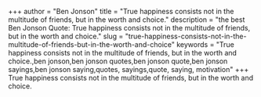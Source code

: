 +++
author = "Ben Jonson"
title = "True happiness consists not in the multitude of friends, but in the worth and choice."
description = "the best Ben Jonson Quote: True happiness consists not in the multitude of friends, but in the worth and choice."
slug = "true-happiness-consists-not-in-the-multitude-of-friends-but-in-the-worth-and-choice"
keywords = "True happiness consists not in the multitude of friends, but in the worth and choice.,ben jonson,ben jonson quotes,ben jonson quote,ben jonson sayings,ben jonson saying,quotes, sayings,quote, saying, motivation"
+++
True happiness consists not in the multitude of friends, but in the worth and choice.
